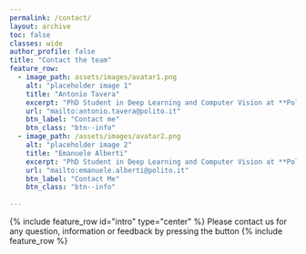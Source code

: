 ```yaml
---
permalink: /contact/
layout: archive
toc: false
classes: wide
author_profile: false
title: "Contact the team"
feature_row:
  - image_path: assets/images/avatar1.png
    alt: "placeholder image 1"
    title: "Antonio Tavera"
    excerpt: "PhD Student in Deep Learning and Computer Vision at **Politecnico di Torino** and **Italdesign**"
    url: "mailto:antonio.tavera@polito.it"
    btn_label: "Contact me"
    btn_class: "btn--info"
  - image_path: /assets/images/avatar2.png
    alt: "placeholder image 2"
    title: "Emanuele Alberti"
    excerpt: "PhD Student in Deep Learning and Computer Vision at **Politecnico di Torino**"
    url: "mailto:emanuele.alberti@polito.it"
    btn_label: "Contact Me"
    btn_class: "btn--info"
  
---
```



{% include feature_row id="intro" type="center" %}
Please contact us for any question, information or feedback by pressing the button
{% include feature_row %}